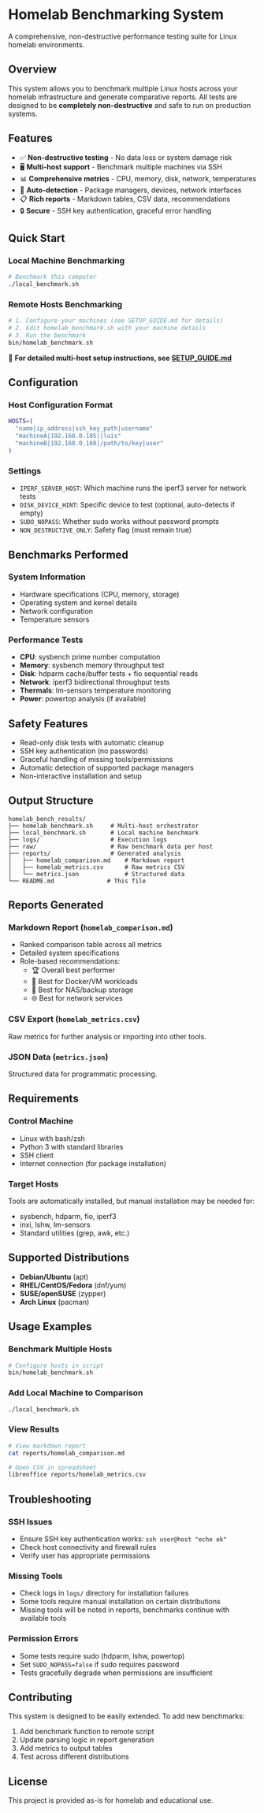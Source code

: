 # Homelab Benchmarking System

A comprehensive, non-destructive performance testing suite for Linux homelab environments.

## Overview

This system allows you to benchmark multiple Linux hosts across your homelab infrastructure and generate comparative reports. All tests are designed to be **completely non-destructive** and safe to run on production systems.

## Features

- ✅ **Non-destructive testing** - No data loss or system damage risk
- 🖥️ **Multi-host support** - Benchmark multiple machines via SSH
- 📊 **Comprehensive metrics** - CPU, memory, disk, network, temperatures
- 🔄 **Auto-detection** - Package managers, devices, network interfaces
- 📋 **Rich reports** - Markdown tables, CSV data, recommendations
- 🔒 **Secure** - SSH key authentication, graceful error handling

## Quick Start

### Local Machine Benchmarking
```bash
# Benchmark this computer
./local_benchmark.sh
```

### Remote Hosts Benchmarking
```bash
# 1. Configure your machines (see SETUP_GUIDE.md for details)
# 2. Edit homelab_benchmark.sh with your machine details
# 3. Run the benchmark
bin/homelab_benchmark.sh
```

📖 **For detailed multi-host setup instructions, see [SETUP_GUIDE.md](SETUP_GUIDE.md)**

## Configuration

### Host Configuration Format
```bash
HOSTS=(
  "name|ip_address|ssh_key_path|username"
  "machineA|192.168.0.185||luis"
  "machineB|192.168.0.160|/path/to/key|user"
)
```

### Settings
- `IPERF_SERVER_HOST`: Which machine runs the iperf3 server for network tests
- `DISK_DEVICE_HINT`: Specific device to test (optional, auto-detects if empty)
- `SUDO_NOPASS`: Whether sudo works without password prompts
- `NON_DESTRUCTIVE_ONLY`: Safety flag (must remain true)

## Benchmarks Performed

### System Information
- Hardware specifications (CPU, memory, storage)
- Operating system and kernel details
- Network configuration
- Temperature sensors

### Performance Tests
- **CPU**: sysbench prime number computation
- **Memory**: sysbench memory throughput test
- **Disk**: hdparm cache/buffer tests + fio sequential reads
- **Network**: iperf3 bidirectional throughput tests
- **Thermals**: lm-sensors temperature monitoring
- **Power**: powertop analysis (if available)

## Safety Features

- Read-only disk tests with automatic cleanup
- SSH key authentication (no passwords)
- Graceful handling of missing tools/permissions
- Automatic detection of supported package managers
- Non-interactive installation and setup

## Output Structure

```
homelab_bench_results/
├── homelab_benchmark.sh     # Multi-host orchestrator
├── local_benchmark.sh       # Local machine benchmark
├── logs/                    # Execution logs
├── raw/                     # Raw benchmark data per host
├── reports/                 # Generated analysis
│   ├── homelab_comparison.md    # Markdown report
│   ├── homelab_metrics.csv      # Raw metrics CSV
│   └── metrics.json             # Structured data
└── README.md               # This file
```

## Reports Generated

### Markdown Report (`homelab_comparison.md`)
- Ranked comparison table across all metrics
- Detailed system specifications
- Role-based recommendations:
  - 🏆 Overall best performer
  - 🐳 Best for Docker/VM workloads
  - 💾 Best for NAS/backup storage
  - 🌐 Best for network services

### CSV Export (`homelab_metrics.csv`)
Raw metrics for further analysis or importing into other tools.

### JSON Data (`metrics.json`)
Structured data for programmatic processing.

## Requirements

### Control Machine
- Linux with bash/zsh
- Python 3 with standard libraries
- SSH client
- Internet connection (for package installation)

### Target Hosts
Tools are automatically installed, but manual installation may be needed for:
- sysbench, hdparm, fio, iperf3
- inxi, lshw, lm-sensors
- Standard utilities (grep, awk, etc.)

## Supported Distributions

- **Debian/Ubuntu** (apt)
- **RHEL/CentOS/Fedora** (dnf/yum)
- **SUSE/openSUSE** (zypper)
- **Arch Linux** (pacman)

## Usage Examples

### Benchmark Multiple Hosts
```bash
# Configure hosts in script
bin/homelab_benchmark.sh
```

### Add Local Machine to Comparison
```bash
./local_benchmark.sh
```

### View Results
```bash
# View markdown report
cat reports/homelab_comparison.md

# Open CSV in spreadsheet
libreoffice reports/homelab_metrics.csv
```

## Troubleshooting

### SSH Issues
- Ensure SSH key authentication works: `ssh user@host "echo ok"`
- Check host connectivity and firewall rules
- Verify user has appropriate permissions

### Missing Tools
- Check logs in `logs/` directory for installation failures
- Some tools require manual installation on certain distributions
- Missing tools will be noted in reports, benchmarks continue with available tools

### Permission Errors
- Some tests require sudo (hdparm, lshw, powertop)
- Set `SUDO_NOPASS=false` if sudo requires password
- Tests gracefully degrade when permissions are insufficient

## Contributing

This system is designed to be easily extended. To add new benchmarks:

1. Add benchmark function to remote script
2. Update parsing logic in report generation
3. Add metrics to output tables
4. Test across different distributions

## License

This project is provided as-is for homelab and educational use.